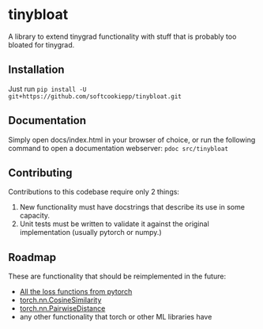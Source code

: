 # tinybloat
A library to extend tinygrad functionality with stuff that is probably too bloated for tinygrad.

## Installation
Just run `pip install -U git+https://github.com/softcookiepp/tinybloat.git`

## Documentation
Simply open docs/index.html in your browser of choice, or run the following command to open a documentation webserver:
`pdoc src/tinybloat`

## Contributing
Contributions to this codebase require only 2 things:
1) New functionality must have docstrings that describe its use in some capacity.
2) Unit tests must be written to validate it against the original implementation (usually pytorch or numpy.)

## Roadmap
These are functionality that should be reimplemented in the future:
- [All the loss functions from pytorch](https://docs.pytorch.org/docs/stable/nn.html#loss-functions)
- [torch.nn.CosineSimilarity](https://docs.pytorch.org/docs/stable/generated/torch.nn.CosineSimilarity.html#torch.nn.CosineSimilarity)
- [torch.nn.PairwiseDistance](https://docs.pytorch.org/docs/stable/generated/torch.nn.PairwiseDistance.html#torch.nn.PairwiseDistance)
- any other functionality that torch or other ML libraries have
